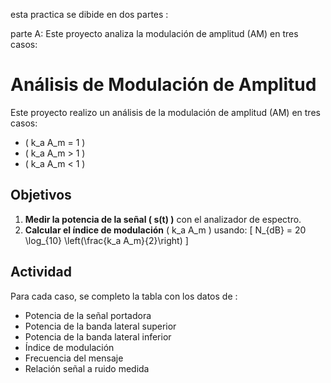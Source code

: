 esta practica se dibide en dos partes :

parte A:
Este proyecto analiza la modulación de amplitud (AM) en tres casos:

# Análisis de Modulación de Amplitud

Este proyecto realizo un análisis de la modulación de amplitud (AM) en tres casos:

- \( k_a A_m = 1 \)
- \( k_a A_m > 1 \)
- \( k_a A_m < 1 \)

## Objetivos

1. **Medir la potencia de la señal \( s(t) \)** con el analizador de espectro.
2. **Calcular el índice de modulación** \( k_a A_m \) usando:
   \[
   N_{dB} = 20 \log_{10} \left(\frac{k_a A_m}{2}\right)
   \]

## Actividad

Para cada caso, se completo la tabla con los datos de : 
- Potencia de la señal portadora
- Potencia de la banda lateral superior
- Potencia de la banda lateral inferior
- Índice de modulación
- Frecuencia del mensaje
- Relación señal a ruido medida
